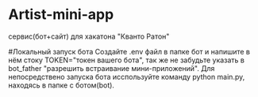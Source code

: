 # Artist-mini-app
сервис(бот+сайт) для хакатона "Кванто Ратон"

#Локальный запуск бота
Создайте .env файл в папке бот и напишите в нём стоку TOKEN="токен вашего бота", так же не забудьте указать в bot_father "разрешить встраивание мини-приложений".
Для непосредствено запуска бота исспользуйте команду python main.py, находясь в папке с ботом(bot).
